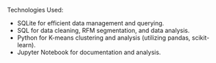 Technologies Used:

* SQLite for efficient data management and querying.
* SQL for data cleaning, RFM segmentation, and data analysis.
* Python for K-means clustering and analysis (utilizing pandas, scikit-learn).
* Jupyter Notebook for documentation and analysis.
